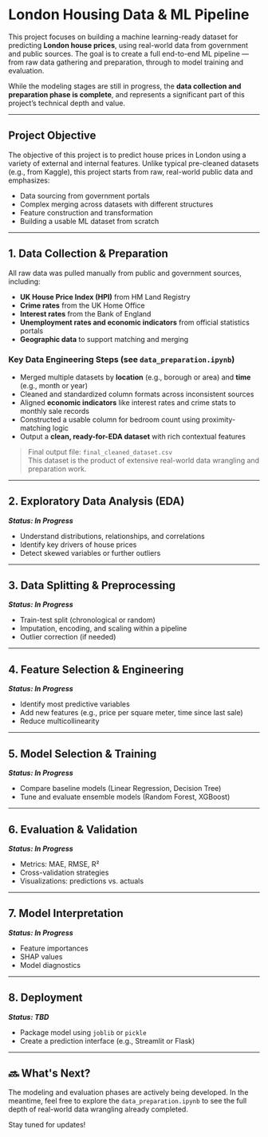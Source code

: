 # London Housing Data & ML Pipeline

This project focuses on building a machine learning-ready dataset for predicting **London house prices**, using real-world data from government and public sources. The goal is to create a full end-to-end ML pipeline — from raw data gathering and preparation, through to model training and evaluation.

While the modeling stages are still in progress, the **data collection and preparation phase is complete**, and represents a significant part of this project’s technical depth and value.

---

## Project Objective

The objective of this project is to predict house prices in London using a variety of external and internal features. Unlike typical pre-cleaned datasets (e.g., from Kaggle), this project starts from raw, real-world public data and emphasizes:
- Data sourcing from government portals
- Complex merging across datasets with different structures
- Feature construction and transformation
- Building a usable ML dataset from scratch

---

##  1. Data Collection & Preparation

All raw data was pulled manually from public and government sources, including:

- **UK House Price Index (HPI)** from HM Land Registry  
- **Crime rates** from the UK Home Office  
- **Interest rates** from the Bank of England  
- **Unemployment rates and economic indicators** from official statistics portals  
- **Geographic data** to support matching and merging

### Key Data Engineering Steps (see `data_preparation.ipynb`)

- Merged multiple datasets by **location** (e.g., borough or area) and **time** (e.g., month or year)
- Cleaned and standardized column formats across inconsistent sources
- Aligned **economic indicators** like interest rates and crime stats to monthly sale records
- Constructed a usable column for bedroom count using proximity-matching logic
- Output a **clean, ready-for-EDA dataset** with rich contextual features

> Final output file: `final_cleaned_dataset.csv`  
> This dataset is the product of extensive real-world data wrangling and preparation work.

---

## 2. Exploratory Data Analysis (EDA)  
**_Status: In Progress_**

- Understand distributions, relationships, and correlations
- Identify key drivers of house prices
- Detect skewed variables or further outliers

---

## 3. Data Splitting & Preprocessing  
**_Status: In Progress_**

- Train-test split (chronological or random)
- Imputation, encoding, and scaling within a pipeline
- Outlier correction (if needed)

---

## 4. Feature Selection & Engineering  
**_Status: In Progress_**

- Identify most predictive variables
- Add new features (e.g., price per square meter, time since last sale)
- Reduce multicollinearity

---

## 5. Model Selection & Training  
**_Status: In Progress_**

- Compare baseline models (Linear Regression, Decision Tree)
- Tune and evaluate ensemble models (Random Forest, XGBoost)

---

## 6. Evaluation & Validation  
**_Status: In Progress_**

- Metrics: MAE, RMSE, R²
- Cross-validation strategies
- Visualizations: predictions vs. actuals

---

## 7. Model Interpretation  
**_Status: In Progress_**

- Feature importances
- SHAP values
- Model diagnostics

---

## 8. Deployment
**_Status: TBD_**

- Package model using `joblib` or `pickle`
- Create a prediction interface (e.g., Streamlit or Flask)

---

## 🔜 What's Next?

The modeling and evaluation phases are actively being developed. In the meantime, feel free to explore the `data_preparation.ipynb` to see the full depth of real-world data wrangling already completed.

Stay tuned for updates!
